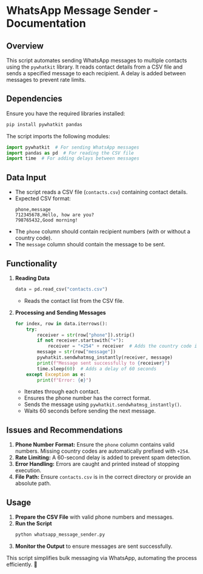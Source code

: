 # WhatsApp Message Sender - Documentation

## Overview
This script automates sending WhatsApp messages to multiple contacts using the `pywhatkit` library. It reads contact details from a CSV file and sends a specified message to each recipient. A delay is added between messages to prevent rate limits.

## Dependencies
Ensure you have the required libraries installed:
```sh
pip install pywhatkit pandas
```

The script imports the following modules:
```python
import pywhatkit  # For sending WhatsApp messages
import pandas as pd  # For reading the CSV file
import time  # For adding delays between messages
```

## Data Input
- The script reads a CSV file (`contacts.csv`) containing contact details.
- Expected CSV format:
  ```csv
  phone,message
  712345678,Hello, how are you?
  798765432,Good morning!
  ```
- The `phone` column should contain recipient numbers (with or without a country code).
- The `message` column should contain the message to be sent.

## Functionality
1. **Reading Data**
   ```python
   data = pd.read_csv("contacts.csv")
   ```
   - Reads the contact list from the CSV file.
   
2. **Processing and Sending Messages**
   ```python
   for index, row in data.iterrows():
       try:
           receiver = str(row["phone"]).strip()
           if not receiver.startswith("+"):
               receiver = "+254" + receiver  # Adds the country code if missing
           message = str(row["message"])
           pywhatkit.sendwhatmsg_instantly(receiver, message)
           print(f"Message sent successfully to {receiver}")
           time.sleep(60)  # Adds a delay of 60 seconds
       except Exception as e:
           print(f"Error: {e}")
   ```
   - Iterates through each contact.
   - Ensures the phone number has the correct format.
   - Sends the message using `pywhatkit.sendwhatmsg_instantly()`.
   - Waits 60 seconds before sending the next message.

## Issues and Recommendations
1. **Phone Number Format:** Ensure the `phone` column contains valid numbers. Missing country codes are automatically prefixed with `+254`.
2. **Rate Limiting:** A 60-second delay is added to prevent spam detection.
3. **Error Handling:** Errors are caught and printed instead of stopping execution.
4. **File Path:** Ensure `contacts.csv` is in the correct directory or provide an absolute path.

## Usage
1. **Prepare the CSV File** with valid phone numbers and messages.
2. **Run the Script**
   ```sh
   python whatsapp_message_sender.py
   ```
3. **Monitor the Output** to ensure messages are sent successfully.

This script simplifies bulk messaging via WhatsApp, automating the process efficiently. 🚀

